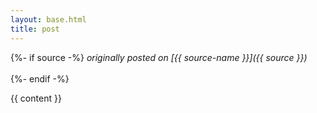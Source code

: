 ```yaml
---
layout: base.html
title: post
---
```


{%- if source -%}
*originally posted on [{{ source-name }}]({{ source }})*  
<br>
{%- endif -%}

<div class="post">
{{ content }}
</div>

<style>
    .post p, li {
        font-family: serif;
        font-size: 1.3em;
        line-height: 1.35em;
    }
</style>